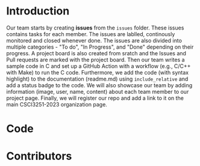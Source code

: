 # Introduction
Our team starts by creating **issues** from the `issues` folder. These issues contains tasks for each member. The issues are lablled, continously monitored and closed whenever done. The issues are also divided into multiple categories - "To do", "In Progress", and "Done" depending on their progress. A project board is also created from sratch and the Issues and Pull requests are marked with the project board. Then our team writes a sample code in C and set up a GitHub Action with a workflow (e.g., C/C++ with Make) to run the C code. Furthermore, we add the code (with syntax highlight) to the documentation (readme.md) using `include_relative` and add a status badge to the code. We will also showcase our team by adding information (image, user, name, content) about each team member to our project page. Finally, we will register our repo and add a link to it on the main CSCI3251-2023 organization page.

# Code


# Contributors
